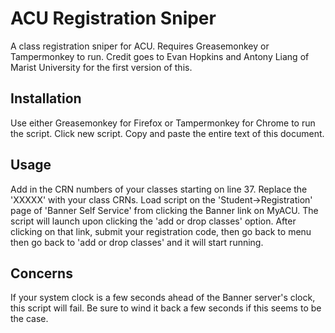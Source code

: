 ACU Registration Sniper
=======================

A class registration sniper for ACU. Requires Greasemonkey or Tampermonkey to run. Credit goes to Evan Hopkins and Antony Liang of Marist University for the first version of this.

Installation
------------
Use either Greasemonkey for Firefox or Tampermonkey for Chrome to run the script. Click new script. Copy and paste the entire text of this document.

Usage
-----
Add in the CRN numbers of your classes starting on line 37. Replace the 'XXXXX' with your class CRNs. Load script on the 'Student->Registration' page of 'Banner Self Service' from clicking the Banner link on MyACU. The script will launch upon clicking the 'add or drop classes' option. After clicking on that link, submit your registration code, then go back to menu then go back to 'add or drop classes' and it will start running.

Concerns
--------
If your system clock is a few seconds ahead of the Banner server's clock, this script will fail. Be sure to wind it back a few seconds if this seems to be the case.
